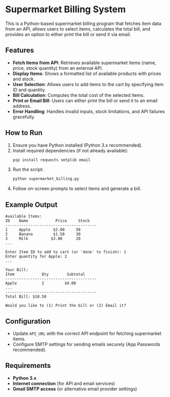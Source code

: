 # Supermarket Billing System

This is a Python-based supermarket billing program that fetches item data from an API, allows users to select items, calculates the total bill, and provides an option to either print the bill or send it via email.

## Features
- **Fetch Items from API**: Retrieves available supermarket items (name, price, stock quantity) from an external API.
- **Display Items**: Shows a formatted list of available products with prices and stock.
- **User Selection**: Allows users to add items to the cart by specifying item ID and quantity.
- **Bill Calculation**: Computes the total cost of the selected items.
- **Print or Email Bill**: Users can either print the bill or send it to an email address.
- **Error Handling**: Handles invalid inputs, stock limitations, and API failures gracefully.

## How to Run
1. Ensure you have Python installed (Python 3.x recommended).
2. Install required dependencies (if not already available):
   ```sh
   pip install requests smtplib email
   ```
3. Run the script:
   ```sh
   python supermarket_billing.py
   ```
4. Follow on-screen prompts to select items and generate a bill.

## Example Output
```
Available Items:
ID    Name            Price     Stock    
----------------------------------------
1     Apple          $2.00     50       
2     Banana         $1.50     30       
3     Milk          $3.00      20       
...

Enter Item ID to add to cart (or 'done' to finish): 1
Enter quantity for Apple: 2
...

Your Bill:
Item            Qty        Subtotal    
----------------------------------------
Apple           2         $4.00       
...
----------------------------------------
Total Bill: $10.50

Would you like to (1) Print the bill or (2) Email it?
```

## Configuration
- Update `API_URL` with the correct API endpoint for fetching supermarket items.
- Configure SMTP settings for sending emails securely (App Passwords recommended).

## Requirements
- **Python 3.x**
- **Internet connection** (for API and email services)
- **Gmail SMTP access** (or alternative email provider settings)

